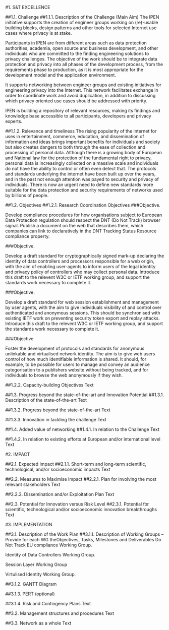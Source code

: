 #1.	S&T EXCELLENCE

##1.1.	Challenge 
##1.1.1.	Description of the Challenge (Main Aim)
The IPEN initiative supports the creation of engineer groups working on (re)-usable building blocks, design patterns and other tools for selected Internet use cases where privacy is at stake. 

Participants in IPEN are from different areas such as data protection authorities, academia, open source and business development, and other individuals who are committed to the finding engineering solutions to privacy challenges. The objective of the work should be to integrate data protection and privacy into all phases of the development process, from the requirements phase to production, as it is most appropriate for the development model and the application environment.

It supports networking between engineer groups and existing initiatives for engineering privacy into the Internet. This network facilitates exchange in order to coordinate work and avoid duplication, in addition to discussing which privacy oriented use cases should be addressed with priority.

IPEN is building a repository of relevant resources, making its findings and knowledge base accessible to all participants, developers and privacy experts.



##1.1.2.	Relevance and timeliness
The rising popularity of the internet for uses in entertainment, commerce, education, and dissemination of information and ideas brings important benefits for individuals and society but also creates dangers to both through the ease of collection and processing of personal data. Although there is a growing body of European and National law for the protection of the fundamental right to privacy, personal data is increasingly collected on a massive scale and individuals do not have the ability to control or often even detect that. The protocols and standards underlying the internet have been built up over the years, and in the past not enough attention was payed to security and privacy of individuals. There is now an urgent need to define new standards more suitable for the data protection and security requirements of networks used by billions of people.


##1.2.	Objectives 
##1.2.1.	Research Coordination Objectives
###Objective.

Develop compliance procedures for how organisations subject to European Data Protection regulation should respect the DNT (Do Not Track) browser signal. Publish a document on the web that describes them, which companies can link to declaratively in the DNT Tracking Status Resource compliance property.




###Objective.

Develop a draft standard for cryptographically signed mark-up declaring the identity of data controllers and processors responsible for a web origin, with the aim of enabling user-agents to inform users of the legal identity and privacy policy of controllers who may collect personal data. Introduce this draft to the relevent W3C or IETF working group, and support the standards work necessary to complete it. 

###Objective.

Develop a draft standard for web session establishment and management by user agents, with the aim to give individuals visibility of and control over authenticated and anonymous sessions. This should be synchronised with existing IETF work on preventing security 
token export and replay attacks. Introduce this draft to the relevent W3C or IETF working group, and support the standards work necessary to complete it.

###Objective 

Foster the development of protocols and standards for anonymous unlinkable and virtualised network identity. The aim is to give web users control of how much identifiable information is shared. It should, for example, to be possible for users to manage and convey an audience categorisation to a publishers website without being tracked, and for individuals to browse the web anonymously if they wish. 

##1.2.2.	Capacity-building Objectives
Text

##1.3.	Progress beyond the state-of-the-art and Innovation Potential 
##1.3.1.	Description of the state-of-the-art
Text 

##1.3.2.	Progress beyond the state-of-the-art
Text 

##1.3.3.	Innovation in tackling the challenge
Text

##1.4.	Added value of networking 
##1.4.1.	In relation to the Challenge
Text

##1.4.2.	In relation to existing efforts at European and/or international level
Text

#2.	IMPACT

##2.1.	Expected Impact 
##2.1.1.	Short-term and long-term scientific, technological, and/or socioeconomic impacts
Text

##2.2.	Measures to Maximise Impact
##2.2.1.	Plan for involving the most relevant stakeholders 
Text

##2.2.2.	Dissemination and/or Exploitation Plan 
Text

##2.3.	Potential for Innovation versus Risk Level 
##2.3.1.	Potential for scientific, technological and/or socioeconomic innovation breakthroughs
Text


#3.	IMPLEMENTATION

##3.1.	Description of the Work Plan
##3.1.1.	Description of Working Groups – Provide for each WG theObjectives, Tasks, Milestones and Deliverables
Do Not Track EU compliance Working Group.

Identity of Data Controllers Working Group.

Session Layer Working Group

Virtulised Identity Working Group.


##3.1.2.	GANTT Diagram 

##3.1.3.	PERT (optional)

##3.1.4.	Risk and Contingency Plans
Text

##3.2.	Management structures and procedures
Text

##3.3.	Network as a whole
Text

